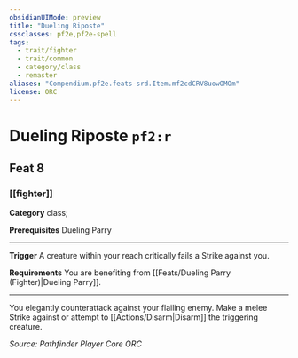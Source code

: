 ```yaml
---
obsidianUIMode: preview
title: "Dueling Riposte"
cssclasses: pf2e,pf2e-spell
tags:
  - trait/fighter
  - trait/common
  - category/class
  - remaster
aliases: "Compendium.pf2e.feats-srd.Item.mf2cdCRV8uowOMOm"
license: ORC
---
```

# Dueling Riposte `pf2:r`
## Feat 8
### [[fighter]]

**Category** class; 



**Prerequisites** Dueling Parry
* * *
**Trigger** A creature within your reach critically fails a Strike against you.

**Requirements** You are benefiting from [[Feats/Dueling Parry (Fighter)|Dueling Parry]].

* * *

You elegantly counterattack against your flailing enemy. Make a melee Strike against or attempt to [[Actions/Disarm|Disarm]] the triggering creature.

*Source: Pathfinder Player Core*
*ORC*